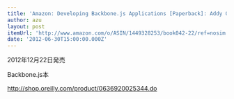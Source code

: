 ```yaml
---
title: 'Amazon: Developing Backbone.js Applications [Paperback]: Addy Osmani'
author: azu
layout: post
itemUrl: 'http://www.amazon.com/o/ASIN/1449328253/book042-22/ref=nosim'
date: '2012-06-30T15:00:00.000Z'
---
```

2012年12月22日発売

Backbone.js本

http://shop.oreilly.com/product/0636920025344.do
